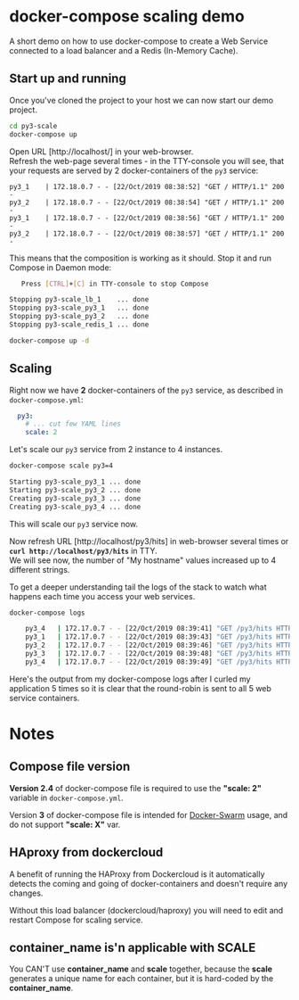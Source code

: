 # docker-compose scaling demo
A short demo on how to use docker-compose to create a Web Service connected to a load balancer and a Redis (In-Memory Cache).

## Start up and running
Once you've cloned the project to your host we can now start our demo project.  
```bash
cd py3-scale
docker-compose up
```

Open URL [http://localhost/] in your web-browser.  
Refresh the web-page several times - in the TTY-console you will see,
that your requests are served by 2 docker-containers of the `py3` service:
```text
py3_1    | 172.18.0.7 - - [22/Oct/2019 08:38:52] "GET / HTTP/1.1" 200 -
py3_2    | 172.18.0.7 - - [22/Oct/2019 08:38:54] "GET / HTTP/1.1" 200 -
py3_1    | 172.18.0.7 - - [22/Oct/2019 08:38:56] "GET / HTTP/1.1" 200 -
py3_2    | 172.18.0.7 - - [22/Oct/2019 08:38:57] "GET / HTTP/1.1" 200 -
```

This means that the composition is working as it should. Stop it and run Compose in Daemon mode:
```bash
   Press [CTRL]+[C] in TTY-console to stop Compose

Stopping py3-scale_lb_1    ... done
Stopping py3-scale_py3_1   ... done
Stopping py3-scale_py3_2   ... done
Stopping py3-scale_redis_1 ... done

docker-compose up -d
```

## Scaling
Right now we have **2** docker-containers of the  `py3` service, as described in `docker-compose.yml`:
```yaml
  py3:
    # ... cut few YAML lines
    scale: 2
```

Let's scale our `py3` service from 2 instance to 4 instances.
```bash
docker-compose scale py3=4

Starting py3-scale_py3_1 ... done
Starting py3-scale_py3_2 ... done
Creating py3-scale_py3_3 ... done
Creating py3-scale_py3_4 ... done
``` 
This will scale our `py3` service now.  
    
Now refresh URL [http://localhost/py3/hits] in web-browser several times
or **`curl http://localhost/py3/hits`** in TTY.  
We will see now, the number of "My hostname" values increased up to 4 different strings.

To get a deeper understanding tail the logs of the stack to watch what happens each time you access your web services.
```bash
docker-compose logs

    py3_4   | 172.17.0.7 - - [22/Oct/2019 08:39:41] "GET /py3/hits HTTP/1.1" 200 -
    py3_1   | 172.17.0.7 - - [22/Oct/2019 08:39:43] "GET /py3/hits HTTP/1.1" 200 -
    py3_2   | 172.17.0.7 - - [22/Oct/2019 08:39:46] "GET /py3/hits HTTP/1.1" 200 -
    py3_3   | 172.17.0.7 - - [22/Oct/2019 08:39:48] "GET /py3/hits HTTP/1.1" 200 -
    py3_4   | 172.17.0.7 - - [22/Oct/2019 08:39:49] "GET /py3/hits HTTP/1.1" 200 -
```
Here's the output from my docker-compose logs after I curled my application 5 times so it is clear that the round-robin is sent to all 5 web service containers.

# Notes

## Compose file version
**Version 2.4** of docker-compose file is required to use the **"scale: 2"** variable in `docker-compose.yml`.

Version **3** of docker-compose file is intended for [Docker-Swarm](https://docs.docker.com/get-started/part4/) usage,
and do not support **"scale: X"** var.

## HAproxy from dockercloud
A benefit of running the HAProxy from Dockercloud is it automatically
detects the coming and going of docker-containers and doesn't require any changes.

Without this load balancer (dockercloud/haproxy) you will need to edit and restart Compose for scaling service.

## container_name is'n applicable with SCALE
You CAN'T use **container_name** and **scale** together,
because the **scale** generates a unique name for each container,
but it is hard-coded by the **container_name**. 
